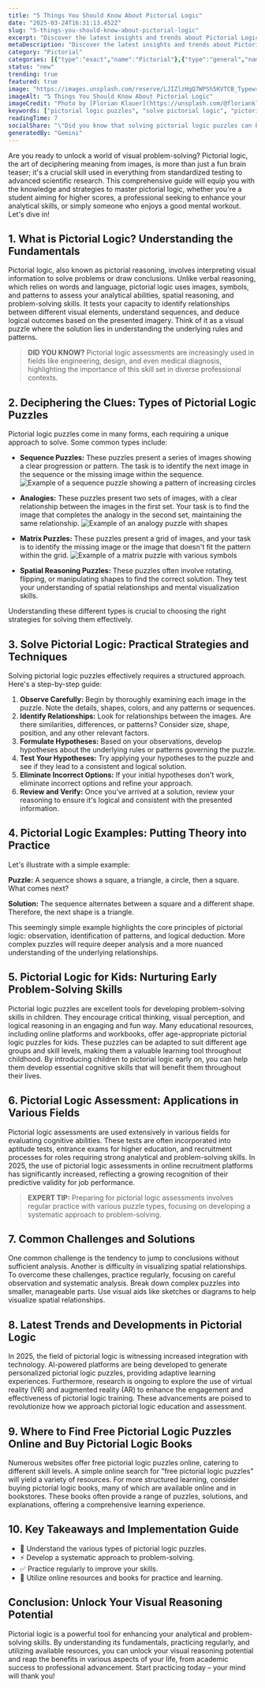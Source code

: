 ```yaml
---
title: "5 Things You Should Know About Pictorial Logic"
date: "2025-03-24T16:31:13.452Z"
slug: "5-things-you-should-know-about-pictorial-logic"
excerpt: "Discover the latest insights and trends about Pictorial Logic. This comprehensive guide covers everything you need to know about Pictorial Logic in 2025."
metaDescription: "Discover the latest insights and trends about Pictorial Logic. This comprehensive guide covers everything you need to know about Pictorial Logic in 2025."
category: "Pictorial"
categories: [{"type":"exact","name":"Pictorial"},{"type":"general","name":"Cognitive Science"},{"type":"medium","name":"Problem Solving"},{"type":"specific","name":"Visual Reasoning"},{"type":"niche","name":"Diagrammatic Inference"}]
status: "new"
trending: true
featured: true
image: "https://images.unsplash.com/reserve/LJIZlzHgQ7WPSh5KVTCB_Typewriter.jpg?q=85&w=1200&fit=max&fm=webp&auto=compress"
imageAlt: "5 Things You Should Know About Pictorial Logic"
imageCredit: "Photo by [Florian Klauer](https://unsplash.com/@florianklauer) on Unsplash"
keywords: ["pictorial logic puzzles", "solve pictorial logic", "pictorial reasoning tests", "pictorial logic examples", "free pictorial logic puzzles online", "pictorial logic for kids", "pictorial logic assessment", "buy pictorial logic books", "pictorial logic test preparation", "what is pictorial logic"]
readingTime: 7
socialShare: "\"Did you know that solving pictorial logic puzzles can boost your problem-solving skills and even improve your performance in standardized tests?  Sharpen your mind and unlock your visual reasoning potential!\""
generatedBy: "Gemini"
---
```




Are you ready to unlock a world of visual problem-solving?  Pictorial logic, the art of deciphering meaning from images, is more than just a fun brain teaser; it's a crucial skill used in everything from standardized testing to advanced scientific research. This comprehensive guide will equip you with the knowledge and strategies to master pictorial logic, whether you're a student aiming for higher scores, a professional seeking to enhance your analytical skills, or simply someone who enjoys a good mental workout.  Let's dive in!

## 1. What is Pictorial Logic?  Understanding the Fundamentals

Pictorial logic, also known as pictorial reasoning, involves interpreting visual information to solve problems or draw conclusions. Unlike verbal reasoning, which relies on words and language, pictorial logic uses images, symbols, and patterns to assess your analytical abilities, spatial reasoning, and problem-solving skills.  It tests your capacity to identify relationships between different visual elements, understand sequences, and deduce logical outcomes based on the presented imagery.  Think of it as a visual puzzle where the solution lies in understanding the underlying rules and patterns.

> **DID YOU KNOW?**  Pictorial logic assessments are increasingly used in fields like engineering, design, and even medical diagnosis, highlighting the importance of this skill set in diverse professional contexts.

## 2. Deciphering the Clues: Types of Pictorial Logic Puzzles

Pictorial logic puzzles come in many forms, each requiring a unique approach to solve. Some common types include:

* **Sequence Puzzles:** These puzzles present a series of images showing a clear progression or pattern. The task is to identify the next image in the sequence or the missing image within the sequence. ![Example of a sequence puzzle showing a pattern of increasing circles](https://images.unsplash.com/photo-1451187580459-43490279c0fa?q=85&w=1200&fit=max&fm=webp&auto=compress)

* **Analogies:** These puzzles present two sets of images, with a clear relationship between the images in the first set. Your task is to find the image that completes the analogy in the second set, maintaining the same relationship. ![Example of an analogy puzzle with shapes](https://images.unsplash.com/photo-1484417894907-623942c8ee29?q=85&w=1200&fit=max&fm=webp&auto=compress)

* **Matrix Puzzles:** These puzzles present a grid of images, and your task is to identify the missing image or the image that doesn't fit the pattern within the grid. ![Example of a matrix puzzle with various symbols](https://images.unsplash.com/photo-1517976487492-5750f3195933?q=85&w=1200&fit=max&fm=webp&auto=compress)

* **Spatial Reasoning Puzzles:** These puzzles often involve rotating, flipping, or manipulating shapes to find the correct solution.  They test your understanding of spatial relationships and mental visualization skills. 

Understanding these different types is crucial to choosing the right strategies for solving them effectively.

## 3.  Solve Pictorial Logic: Practical Strategies and Techniques

Solving pictorial logic puzzles effectively requires a structured approach. Here's a step-by-step guide:

1. **Observe Carefully:**  Begin by thoroughly examining each image in the puzzle. Note the details, shapes, colors, and any patterns or sequences.
2. **Identify Relationships:** Look for relationships between the images. Are there similarities, differences, or patterns?  Consider size, shape, position, and any other relevant factors.
3. **Formulate Hypotheses:** Based on your observations, develop hypotheses about the underlying rules or patterns governing the puzzle.
4. **Test Your Hypotheses:**  Try applying your hypotheses to the puzzle and see if they lead to a consistent and logical solution.
5. **Eliminate Incorrect Options:** If your initial hypotheses don't work, eliminate incorrect options and refine your approach.
6. **Review and Verify:** Once you've arrived at a solution, review your reasoning to ensure it's logical and consistent with the presented information.

## 4. Pictorial Logic Examples:  Putting Theory into Practice

Let's illustrate with a simple example:

**Puzzle:** A sequence shows a square, a triangle, a circle, then a square. What comes next?

**Solution:** The sequence alternates between a square and a different shape. Therefore, the next shape is a triangle.

This seemingly simple example highlights the core principles of pictorial logic: observation, identification of patterns, and logical deduction.  More complex puzzles will require deeper analysis and a more nuanced understanding of the underlying relationships.

## 5. Pictorial Logic for Kids:  Nurturing Early Problem-Solving Skills

Pictorial logic puzzles are excellent tools for developing problem-solving skills in children.  They encourage critical thinking, visual perception, and logical reasoning in an engaging and fun way.  Many educational resources, including online platforms and workbooks, offer age-appropriate pictorial logic puzzles for kids.  These puzzles can be adapted to suit different age groups and skill levels, making them a valuable learning tool throughout childhood.  By introducing children to pictorial logic early on, you can help them develop essential cognitive skills that will benefit them throughout their lives.

## 6.  Pictorial Logic Assessment:  Applications in Various Fields

Pictorial logic assessments are used extensively in various fields for evaluating cognitive abilities.  These tests are often incorporated into aptitude tests, entrance exams for higher education, and recruitment processes for roles requiring strong analytical and problem-solving skills.  In 2025, the use of pictorial logic assessments in online recruitment platforms has significantly increased, reflecting a growing recognition of their predictive validity for job performance.

> **EXPERT TIP:** Preparing for pictorial logic assessments involves regular practice with various puzzle types, focusing on developing a systematic approach to problem-solving.

## 7.  Common Challenges and Solutions

One common challenge is the tendency to jump to conclusions without sufficient analysis.  Another is difficulty in visualizing spatial relationships.  To overcome these challenges, practice regularly, focusing on careful observation and systematic analysis.  Break down complex puzzles into smaller, manageable parts.  Use visual aids like sketches or diagrams to help visualize spatial relationships.

## 8.  Latest Trends and Developments in Pictorial Logic

In 2025, the field of pictorial logic is witnessing increased integration with technology. AI-powered platforms are being developed to generate personalized pictorial logic puzzles, providing adaptive learning experiences.  Furthermore, research is ongoing to explore the use of virtual reality (VR) and augmented reality (AR) to enhance the engagement and effectiveness of pictorial logic training.  These advancements are poised to revolutionize how we approach pictorial logic education and assessment.

## 9.  Where to Find Free Pictorial Logic Puzzles Online and Buy Pictorial Logic Books

Numerous websites offer free pictorial logic puzzles online, catering to different skill levels.  A simple online search for "free pictorial logic puzzles" will yield a variety of resources.  For more structured learning, consider buying pictorial logic books, many of which are available online and in bookstores.  These books often provide a range of puzzles, solutions, and explanations, offering a comprehensive learning experience.

## 10.  Key Takeaways and Implementation Guide

* 🔑 Understand the various types of pictorial logic puzzles.
* ⚡ Develop a systematic approach to problem-solving.
* ✅ Practice regularly to improve your skills.
* 🧠 Utilize online resources and books for practice and learning.

## Conclusion:  Unlock Your Visual Reasoning Potential

Pictorial logic is a powerful tool for enhancing your analytical and problem-solving skills. By understanding its fundamentals, practicing regularly, and utilizing available resources, you can unlock your visual reasoning potential and reap the benefits in various aspects of your life, from academic success to professional advancement.  Start practicing today – your mind will thank you!

